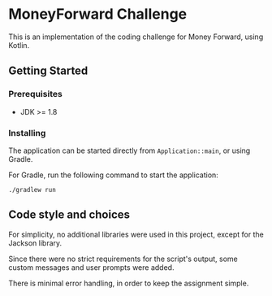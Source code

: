 # MoneyForward Challenge

This is an implementation of the coding challenge for Money Forward, using Kotlin.

## Getting Started

### Prerequisites

- JDK >= 1.8

### Installing

The application can be started directly from `Application::main`, or using Gradle.

For Gradle, run the following command to start the application:

```
./gradlew run
```

## Code style and choices

For simplicity, no additional libraries were used in this project, except for the Jackson library.

Since there were no strict requirements for the script's output, some custom messages and user prompts were added.

There is minimal error handling, in order to keep the assignment simple.
